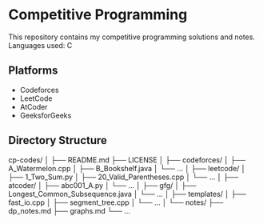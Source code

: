 # Competitive Programming

This repository contains my competitive programming solutions and notes.  
Languages used: C

## Platforms
- Codeforces
- LeetCode
- AtCoder
- GeeksforGeeks

## Directory Structure
cp-codes/
│
├── README.md
├── LICENSE
│
├── codeforces/
│   ├── A_Watermelon.cpp
│   ├── B_Bookshelf.java
│   └── ...
│
├── leetcode/
│   ├── 1_Two_Sum.py
│   ├── 20_Valid_Parentheses.cpp
│   └── ...
│
├── atcoder/
│   ├── abc001_A.py
│   └── ...
│
├── gfg/
│   ├── Longest_Common_Subsequence.java
│   └── ...
│
├── templates/
│   ├── fast_io.cpp
│   ├── segment_tree.cpp
│   └── ...
│
└── notes/
    ├── dp_notes.md
    ├── graphs.md
    └── ...

